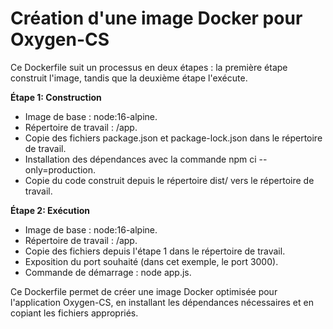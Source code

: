 # Création d'une image Docker pour Oxygen-CS

Ce Dockerfile suit un processus en deux étapes : la première étape construit l'image, tandis que la deuxième étape l'exécute.

**Étape 1: Construction**
- Image de base : node:16-alpine.
- Répertoire de travail : /app.
- Copie des fichiers package.json et package-lock.json dans le répertoire de travail.
- Installation des dépendances avec la commande npm ci --only=production.
- Copie du code construit depuis le répertoire dist/ vers le répertoire de travail.

**Étape 2: Exécution**
- Image de base : node:16-alpine.
- Répertoire de travail : /app.
- Copie des fichiers depuis l'étape 1 dans le répertoire de travail.
- Exposition du port souhaité (dans cet exemple, le port 3000).
- Commande de démarrage : node app.js.

Ce Dockerfile permet de créer une image Docker optimisée pour l'application Oxygen-CS, en installant les dépendances nécessaires et en copiant les fichiers appropriés.